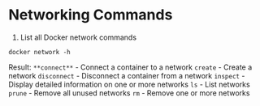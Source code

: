 # Networking Commands
1. List all Docker network commands
```
docker network -h
```
Result:
`**connect**` - Connect a container to a network
`create` - Create a network
`disconnect` - Disconnect a container from a network
`inspect` - Display detailed information on one or more networks
`ls` - List networks
`prune` - Remove all unused networks
`rm` - Remove one or more networks
